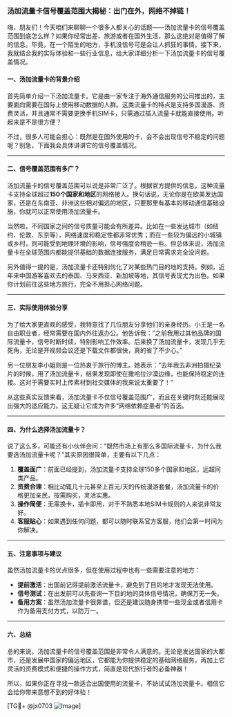 ### 汤加流量卡信号覆盖范围大揭秘：出门在外，网络不掉链！

嗨，朋友们！今天咱们来聊聊一个很多人都关心的话题——汤加流量卡的信号覆盖范围到底怎么样？如果你经常出差、旅游或者在国外生活，那么这绝对是值得了解的信息。毕竟，在一个陌生的地方，手机没信号可是会让人抓狂的事情。接下来，我就结合我的实际体验和一些行业信息，给大家详细分析一下汤加流量卡的信号覆盖情况。

#### 一、汤加流量卡的背景介绍

首先简单介绍一下汤加流量卡。它是由一家专注于海外通信服务的公司推出的，主要面向需要在国际上使用移动数据的人群。这类流量卡的特点是支持多国漫游、资费灵活，并且通常不需要更换手机SIM卡，只需通过插入流量卡就能直接使用。听起来是不是很方便？

不过，很多人可能会担心：既然是在国外使用的卡，会不会出现信号不稳定的问题呢？别急，下面我会具体讲讲它的信号覆盖情况。

---

#### 二、信号覆盖范围有多广？

汤加流量卡的信号覆盖范围可以说是非常广泛了。根据官方提供的信息，这种流量卡支持全球超过**150个国家和地区**的网络接入。换句话说，无论你是在欧美发达国家，还是在东南亚、非洲这些相对偏远的地区，只要那里有基本的移动通信基础设施，你就可以正常使用汤加流量卡。

当然啦，不同国家之间的信号质量可能会有所差异。比如在一些发达城市（如纽约、伦敦、东京等），网络速度和稳定性都非常优秀；而在一些较为偏远的小城镇或乡村，则可能受到地理环境的影响，信号强度会稍逊一些。但总体来说，汤加流量卡在全球范围内都能提供基础的数据连接服务，满足日常需求完全没问题。

另外值得一提的是，汤加流量卡还特别优化了对某些热门目的地的支持。例如，近年来中国游客喜欢去的泰国、马来西亚、新加坡等地，其信号表现尤为出色。如果你计划前往这些地方旅行，完全不用担心网络问题。

---

#### 三、实际使用体验分享

为了给大家更直观的感受，我特意找了几位朋友分享他们的亲身经历。小王是一名自由职业者，经常需要在国内外往返办公。他告诉我：“之前我用过其他品牌的国际流量卡，信号时断时续，特别影响工作效率。后来换了汤加流量卡，发现几乎无死角，无论是开视频会议还是下载文件都很快，真的省了不少心。”

另一位朋友李小姐则是一位热衷于旅行的博主。她表示：“去年我去非洲拍摄纪录片的时候，用了汤加流量卡，结果发现即使在撒哈拉沙漠边缘，也能保持稳定的连接。这对于需要实时上传素材到社交媒体的我来说太重要了！”

从这些真实反馈来看，汤加流量卡不仅信号覆盖范围广，而且在关键时刻还能展现出强大的适应能力。这无疑让它成为许多“网络依赖症患者”的首选。

---

#### 四、为什么选择汤加流量卡？

说了这么多，可能还有小伙伴会问：“既然市场上有那么多国际流量卡，为什么我要选汤加流量卡呢？”其实原因很简单，主要有以下几点：

1. **覆盖面广**：前面已经提到，汤加流量卡支持全球150多个国家和地区，远超同类产品。
2. **资费合理**：相比动辄几十元甚至上百元/天的传统漫游套餐，汤加流量卡的价格更加亲民，按需购买，灵活实惠。
3. **操作简便**：无需换卡，插卡即用，对于不熟悉本地SIM卡规则的人来说非常友好。
4. **客服贴心**：如果遇到任何问题，都可以随时联系官方客服，他们会第一时间为你解决。

---

#### 五、注意事项与建议

虽然汤加流量卡的优点很多，但在使用过程中也有一些需要注意的地方：

- **提前激活**：出国前记得提前激活流量卡，避免到了目的地才发现无法使用。
- **信号测试**：在出发前可以先查询一下目的地的具体信号情况，确保万无一失。
- **备用方案**：虽然汤加流量卡很靠谱，但还是建议随身携带一些现金或者信用卡作为备用支付方式，以防万一。

---

#### 六、总结

总的来说，汤加流量卡的信号覆盖范围是非常令人满意的。无论是发达国家的大都市，还是发展中国家的偏远地区，它都能为你提供稳定的基础网络服务。再加上它灵活的资费模式和便捷的操作方式，简直是现代旅行者的必备神器！

所以，如果你正在寻找一款适合出国使用的流量卡，不妨试试汤加流量卡。相信它会给你带来意想不到的好体验！

[TG💪+ @jx0703 ![Image](https://github.com/user-attachments/assets/dbca1d08-cadb-493c-b0ec-ad6f7a83f270)]